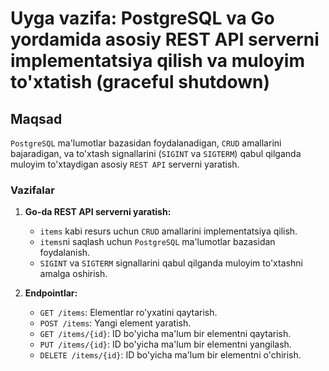 # Uyga vazifa: PostgreSQL va Go yordamida asosiy REST API serverni implementatsiya qilish va muloyim to'xtatish (graceful shutdown)

## Maqsad
`PostgreSQL` ma'lumotlar bazasidan foydalanadigan, `CRUD` amallarini bajaradigan, va to'xtash signallarini (`SIGINT` va `SIGTERM`) qabul qilganda muloyim to'xtaydigan asosiy `REST API` serverni yaratish.

### Vazifalar

1. **Go-da REST API serverni yaratish:**
   - `items` kabi resurs uchun `CRUD` amallarini implementatsiya qilish.
   - `items`ni saqlash uchun `PostgreSQL` ma'lumotlar bazasidan foydalanish.
   - `SIGINT` va `SIGTERM` signallarini qabul qilganda muloyim to'xtashni amalga oshirish.

2. **Endpointlar:**
   - `GET /items`: Elementlar ro'yxatini qaytarish.
   - `POST /items`: Yangi element yaratish. 
   - `GET /items/{id}`: ID bo'yicha ma'lum bir elementni qaytarish.
   - `PUT /items/{id}`: ID bo'yicha ma'lum bir elementni yangilash.
   - `DELETE /items/{id}`: ID bo'yicha ma'lum bir elementni o'chirish.






